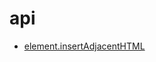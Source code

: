 # api
- [element.insertAdjacentHTML](https://developer.mozilla.org/zh-CN/docs/Web/API/Element/insertAdjacentHTML)
